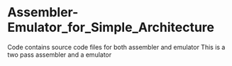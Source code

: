 # Assembler-Emulator_for_Simple_Architecture
Code contains source code files for both assembler and emulator
This is a two pass assembler and a emulator
